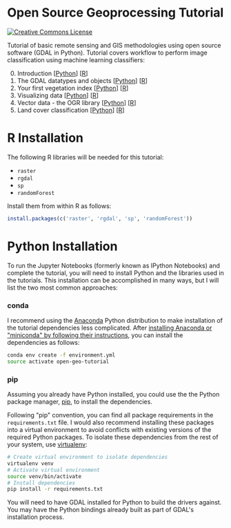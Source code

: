 Open Source Geoprocessing Tutorial
==================================

<a rel="license" href="http://creativecommons.org/licenses/by-sa/4.0/"><img alt="Creative Commons License" style="border-width:0" src="https://i.creativecommons.org/l/by-sa/4.0/80x15.png" /></a><br /><span xmlns:dct="http://purl.org/dc/terms/" property="dct:title"></a>

Tutorial of basic remote sensing and GIS methodologies using open source software (GDAL in Python). Tutorial covers workflow to perform image classification using machine learning classifiers:

0. Introduction [[Python](http://ceholden.github.io/open-geo-tutorial/python/chapter_0_introduction.html)] [[R](http://ceholden.github.io/open-geo-tutorial/R/chapter_0_introduction.html)]
1. The GDAL datatypes and objects [[Python](http://ceholden.github.io/open-geo-tutorial/python/chapter_1_GDALDataset.html)] [[R](http://ceholden.github.io/open-geo-tutorial/R/chapter_1_GDAL.html)]
2. Your first vegetation index [[Python](http://ceholden.github.io/open-geo-tutorial/python/chapter_2_indices.html)] [[R](http://ceholden.github.io/open-geo-tutorial/R/chapter_2_indices.html)]
3. Visualizing data [[Python](http://ceholden.github.io/open-geo-tutorial/python/chapter_3_visualization.html)] [[R](http://ceholden.github.io/open-geo-tutorial/R/chapter_3_visualization.html)]
4. Vector data - the OGR library [[Python](http://ceholden.github.io/open-geo-tutorial/python/chapter_4_vector.html)] [[R](http://ceholden.github.io/open-geo-tutorial/R/chapter_4_vector.html)]
5. Land cover classification [[Python](http://ceholden.github.io/open-geo-tutorial/python/chapter_5_classification.html)] [[R](http://ceholden.github.io/open-geo-tutorial/R/chapter_5_classification.html)]

# R Installation

The following R libraries will be needed for this tutorial:

- `raster`
- `rgdal`
- `sp`
- `randomForest`

Install them from within R as follows:

``` r
install.packages(c('raster', 'rgdal', 'sp', 'randomForest'))
```

# Python Installation

To run the Jupyter Notebooks (formerly known as IPython Notebooks) and complete the tutorial, you will need to install Python and the libraries used in the tutorials. This installation can be accomplished in many ways, but I will list the two most common approaches:

### conda

I recommend using the [Anaconda](http://conda.pydata.org/docs/) Python distribution to make installation of the tutorial dependencies less complicated. After [installing Anaconda or "miniconda" by following their instructions](http://conda.pydata.org/docs/install/quick.html), you can install the dependencies as follows:

``` bash
conda env create -f environment.yml
source activate open-geo-tutorial
```

### pip

Assuming you already have Python installed, you could use the the Python package manager, [pip](https://en.wikipedia.org/wiki/Pip_(package_manager)), to install the dependencies.

Following "pip" convention, you can find all package requirements in the `requirements.txt` file. I would also recommend installing these packages into a virtual environment to avoid conflicts with existing versions of the required Python packages. To isolate these dependencies from the rest of your system, use [virtualenv](https://virtualenv.pypa.io/en/latest/installation.html):

``` bash
# Create virtual environment to isolate dependencies
virtualenv venv
# Activate virtual environment
source venv/bin/activate
# Install dependencies
pip install -r requirements.txt
```

You will need to have GDAL installed for Python to build the drivers against. You may have the Python bindings already built as part of GDAL's installation process.

